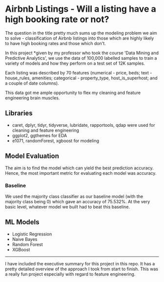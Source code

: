 # Airbnb Listings - Will a listing have a high booking rate or not?

The question in the title pretty much sums up the modeling problem we aim to solve - classification of Airbnb listings into those which are highly likely to have high booking rates and those which don't.

In this project *given by my professor who took the course 'Data Mining and Predictive Analytics', we use the data of 100,000 labelled samples to train a variety of models and how they perform on a test set of 12K samples. 

Each listing was described by 70 features (numerical - price, beds; text - house_rules, amenities; categorical - property_type, host_is_superhost; and a couple of date columns). 

This data got me ample opportunity to flex my cleaning and feature engineering brain muscles. 

## Libraries 

- caret, dplyr, tidyr, tidyverse, lubridate, rapportools, qdap were used for cleaning and feature engineering
- ggplot2, ggthemes for EDA
- e1071, randomForest, xgboost for modeling

## Model Evaluation

The aim is to find the model which can yield the best prediction accuracy. Hence, the most important metric for evaluating each model was accuracy. 

### Baseline

We used the majority class classifier as our baseline model (with the majority class being 0) which gave an accuracy of 75.532%. At the very basic level, whatever model we built had to beat this baseline. 


## ML Models

- Logistic Regression
- Naive Bayes
- Random Forest
- XGBoost

_________________________________________

I have included the executive summary for this project in this repo. It has a pretty detailed overview of the approach I took from start to finish. 
This was a really fun project especially with regard to feature engineering.
